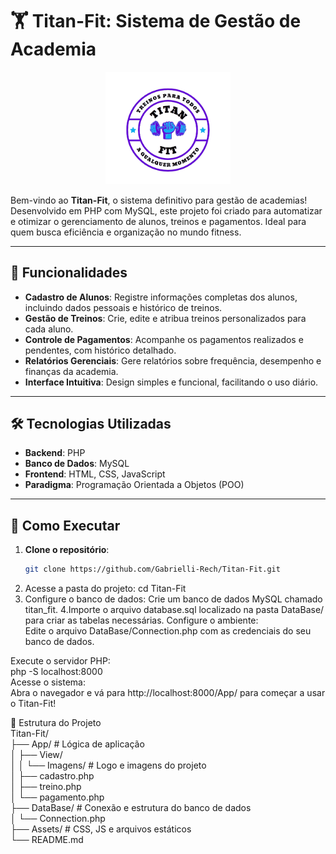 # 🏋️ Titan-Fit: Sistema de Gestão de Academia

<p align="center">
  <img src="App/View/Imagens/logo.png" alt="Logo Titan-Fit" width="200">
</p>

Bem-vindo ao **Titan-Fit**, o sistema definitivo para gestão de academias! Desenvolvido em PHP com MySQL, este projeto foi criado para automatizar e otimizar o gerenciamento de alunos, treinos e pagamentos. Ideal para quem busca eficiência e organização no mundo fitness.

---

## 📌 Funcionalidades

- **Cadastro de Alunos**: Registre informações completas dos alunos, incluindo dados pessoais e histórico de treinos.
- **Gestão de Treinos**: Crie, edite e atribua treinos personalizados para cada aluno.
- **Controle de Pagamentos**: Acompanhe os pagamentos realizados e pendentes, com histórico detalhado.
- **Relatórios Gerenciais**: Gere relatórios sobre frequência, desempenho e finanças da academia.
- **Interface Intuitiva**: Design simples e funcional, facilitando o uso diário.

---

## 🛠️ Tecnologias Utilizadas

- **Backend**: PHP
- **Banco de Dados**: MySQL
- **Frontend**: HTML, CSS, JavaScript
- **Paradigma**: Programação Orientada a Objetos (POO)

---

## 🚀 Como Executar

1. **Clone o repositório**:
   ```bash
   git clone https://github.com/Gabrielli-Rech/Titan-Fit.git
2. Acesse a pasta do projeto:
  cd Titan-Fit
3. Configure o banco de dados:
  Crie um banco de dados MySQL chamado titan_fit.
4.Importe o arquivo database.sql localizado na pasta DataBase/ para criar as tabelas necessárias.
  Configure o ambiente:<br>
  Edite o arquivo DataBase/Connection.php com as credenciais do seu banco de dados.<br>

Execute o servidor PHP:<br>
  php -S localhost:8000<br>
  Acesse o sistema:<br>
  Abra o navegador e vá para http://localhost:8000/App/ para começar a usar o Titan-Fit!<br>

📂 Estrutura do Projeto<br>
Titan-Fit/<br>
├── App/                  # Lógica de aplicação<br>
│   ├── View/<br>
│   │   └── Imagens/      # Logo e imagens do projeto<br>
│   ├── cadastro.php<br>
│   ├── treino.php<br>
│   └── pagamento.php<br>
├── DataBase/             # Conexão e estrutura do banco de dados<br>
│   └── Connection.php<br>
├── Assets/               # CSS, JS e arquivos estáticos<br>
└── README.md<br>
